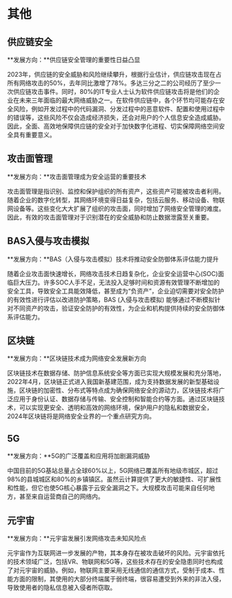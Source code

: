 # 其他

## 供应链安全

**发展方向：**供应链安全管理的重要性日益凸显

​		2023年，供应链的安全威胁和风险继续攀升，根据行业估计，供应链攻击现在占所有网络攻击的50%，去年同比激增了78%。多达三分之二的公司经历了至少一次供应链攻击事件。同时，80%的IT专业人士认为软件供应链攻击将是他们的企业在未来三年面临的最大网络威胁之一。在软件供应链中，各个环节均可能存在安全风险，例如开发过程中的代码漏洞、分发过程中的恶意软件、配置和使用过程中的错误等，这些风险不仅会造成经济损失，还会对用户的个人信息安全造成威胁。因此，全面、高效地保障供应链的安全对于加快数字化进程、切实保障网络空间安全具有重要意义。



## 攻击面管理

**发展方向：**攻击面管理成为安全运营的重要技术

​		攻击面管理是指识别、监控和保护组织的所有资产，这些资产可能被攻击者利用。随着企业的数字化转型，其网络环境变得日益复杂，包括云服务、移动设备、物联网设备等。这些变化大大扩展了组织的攻击面，同时增加了网络安全管理的难度。因此，有效的攻击面管理对于识别潜在的安全威胁和防止数据泄露至关重要。



## BAS入侵与攻击模拟

**发展方向：**BAS（入侵与攻击模拟）技术将推动安全防御体系评估能力提升

​		随着企业攻击面快速增长，网络攻击技术日趋复杂化，企业安全运营中心(SOC)面临巨大压力。许多SOC人手不足，无法投入足够时间和资源有效管理不断增加的安全工具，导致安全工具能效降低，甚至成为“负资产”，企业迫切需要对安全防护的有效性进行评估以改进防护策略，BAS (入侵与攻击模拟) 能够通过不断模拟针对不同资产的攻击，验证安全防护的有效性，为企业和机构提供持续的安全防御体系评估能力。



## 区块链

**发展方向：**区块链技术成为网络安全发展新方向

​		区块链技术在数据存储、防护信息系统安全等方面已实现大规模发展和充分落地，2022年4月，区块链正式进入我国新基建范围，成为支持数据发展的新型基础设施，区块链的加密性、分布式等特点成为确保网络安全的源动力，区块链技术将广泛应用于身份认证、数据存储与传输、安全控制和智能合约等方面。通过区块链技术，可以实现更安全、透明和高效的网络环境，保护用户的隐私和数据安全，2024年区块链将是网络安全业界的一个重点研究方向。



## 5G

**发展方向：**5G的广泛覆盖和应用将加剧漏洞威胁

​		中国目前的5G基站总量占全球60%以上，5G网络已覆盖所有地级市城区，超过98%的县城城区和80%的乡镇镇区。虽然云计算提供了更大的敏捷性、可扩展性和性能，但它也使5G核心暴露于云安全漏洞之下。大规模攻击可能来自任何地方，甚至来自运营商自己的网络内。



## 元宇宙

**发展方向：**元宇宙发展引发网络攻击未知风险点

​		元宇宙作为互联网进一步发展的产物，其本身存在被攻击破坏的风险。元宇宙依托的技术领域广泛，包括VR、物联网和5G等，这些技术存在的安全隐患同时也构成了对元宇宙的威胁。例如，物联网主要采用无线通信的通信方式，受制于成本、性能方面的限制，其使用的大部分终端属于弱终端，很容易遭受到外来的非法入侵，导致使用者的隐私信息被入侵者所窃取。
